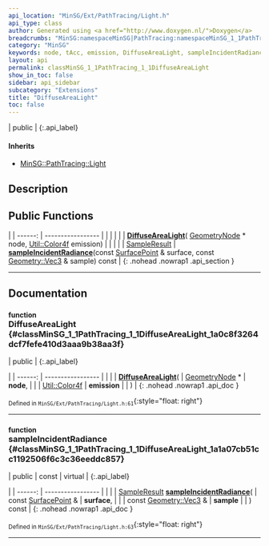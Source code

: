 ```yaml
---
api_location: "MinSG/Ext/PathTracing/Light.h"
api_type: class
author: Generated using <a href="http://www.doxygen.nl/">Doxygen</a>
breadcrumbs: "MinSG:namespaceMinSG|PathTracing:namespaceMinSG_1_1PathTracing"
category: "MinSG"
keywords: node, tAcc, emission, DiffuseAreaLight, sampleIncidentRadiance
layout: api
permalink: classMinSG_1_1PathTracing_1_1DiffuseAreaLight
show_in_toc: false
sidebar: api_sidebar
subcategory: "Extensions"
title: "DiffuseAreaLight"
toc: false
---
```


| public |
{:.api_label}

#### Inherits

* [MinSG::PathTracing::Light](classMinSG_1_1PathTracing_1_1Light)


## Description





## Public Functions

|
| ------: | ----------------- |
|  | |
|  | **[DiffuseAreaLight](#classMinSG_1_1PathTracing_1_1DiffuseAreaLight_1a0c8f3264dcf7fefe410d3aaa9b38aa3f)**( [GeometryNode](classMinSG_1_1GeometryNode) * node,  [Util::Color4f](classUtil_1_1Color4f)  emission) |
|  | |
| [SampleResult](structMinSG_1_1PathTracing_1_1Light_1_1SampleResult) | **[sampleIncidentRadiance](#classMinSG_1_1PathTracing_1_1DiffuseAreaLight_1a1a07cb51cc1192506f6c3c36eeddc857)**(const [SurfacePoint](classMinSG_1_1PathTracing_1_1SurfacePoint) & surface, const [Geometry::Vec3](namespaceGeometry#namespaceGeometry_1ab29e4544da9b15b5bf224cbf5b691313) & sample) const |
{: .nohead .nowrap1 .api_section }


-------------------------------------------------------------------

## Documentation

### <small>function</small><br/> DiffuseAreaLight {#classMinSG_1_1PathTracing_1_1DiffuseAreaLight_1a0c8f3264dcf7fefe410d3aaa9b38aa3f}

| public |
{:.api_label}

|
| ------: | ----------------- |
|  |
|  **[DiffuseAreaLight](#classMinSG_1_1PathTracing_1_1DiffuseAreaLight_1a0c8f3264dcf7fefe410d3aaa9b38aa3f)**( |  [GeometryNode](classMinSG_1_1GeometryNode) * | **node**, |
| |  [Util::Color4f](classUtil_1_1Color4f)  | **emission** |
|   ) |
{: .nohead .nowrap1 .api_doc }





<sub>Defined in `MinSG/Ext/PathTracing/Light.h:61`</sub>{:style="float: right"}

-------------------------------------------------------------------

### <small>function</small><br/> sampleIncidentRadiance {#classMinSG_1_1PathTracing_1_1DiffuseAreaLight_1a1a07cb51cc1192506f6c3c36eeddc857}

| public | const | virtual |
{:.api_label}

|
| ------: | ----------------- |
|  |
| [SampleResult](structMinSG_1_1PathTracing_1_1Light_1_1SampleResult) **[sampleIncidentRadiance](#classMinSG_1_1PathTracing_1_1DiffuseAreaLight_1a1a07cb51cc1192506f6c3c36eeddc857)**( | const [SurfacePoint](classMinSG_1_1PathTracing_1_1SurfacePoint) & | **surface**, |
| | const [Geometry::Vec3](namespaceGeometry#namespaceGeometry_1ab29e4544da9b15b5bf224cbf5b691313) & | **sample** |
|   ) const |
{: .nohead .nowrap1 .api_doc }





<sub>Defined in `MinSG/Ext/PathTracing/Light.h:63`</sub>{:style="float: right"}

-------------------------------------------------------------------

